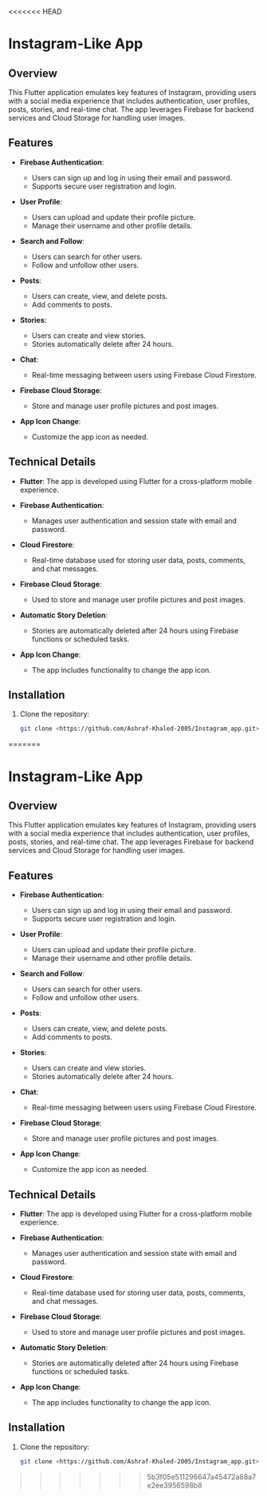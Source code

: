 <<<<<<< HEAD
# Instagram-Like App

## Overview

This Flutter application emulates key features of Instagram, providing users with a social media experience that includes authentication, user profiles, posts, stories, and real-time chat. The app leverages Firebase for backend services and Cloud Storage for handling user images.

## Features

- **Firebase Authentication**:
  - Users can sign up and log in using their email and password.
  - Supports secure user registration and login.

- **User Profile**:
  - Users can upload and update their profile picture.
  - Manage their username and other profile details.

- **Search and Follow**:
  - Users can search for other users.
  - Follow and unfollow other users.

- **Posts**:
  - Users can create, view, and delete posts.
  - Add comments to posts.

- **Stories**:
  - Users can create and view stories.
  - Stories automatically delete after 24 hours.

- **Chat**:
  - Real-time messaging between users using Firebase Cloud Firestore.

- **Firebase Cloud Storage**:
  - Store and manage user profile pictures and post images.

- **App Icon Change**:
  - Customize the app icon as needed.

## Technical Details

- **Flutter**: The app is developed using Flutter for a cross-platform mobile experience.

- **Firebase Authentication**:
  - Manages user authentication and session state with email and password.

- **Cloud Firestore**:
  - Real-time database used for storing user data, posts, comments, and chat messages.

- **Firebase Cloud Storage**:
  - Used to store and manage user profile pictures and post images.

- **Automatic Story Deletion**:
  - Stories are automatically deleted after 24 hours using Firebase functions or scheduled tasks.

- **App Icon Change**:
  - The app includes functionality to change the app icon.

## Installation

1. Clone the repository:
   ```bash
   git clone <https://github.com/Ashraf-Khaled-2005/Instagram_app.git>
=======
# Instagram-Like App

## Overview

This Flutter application emulates key features of Instagram, providing users with a social media experience that includes authentication, user profiles, posts, stories, and real-time chat. The app leverages Firebase for backend services and Cloud Storage for handling user images.

## Features

- **Firebase Authentication**:
  - Users can sign up and log in using their email and password.
  - Supports secure user registration and login.

- **User Profile**:
  - Users can upload and update their profile picture.
  - Manage their username and other profile details.

- **Search and Follow**:
  - Users can search for other users.
  - Follow and unfollow other users.

- **Posts**:
  - Users can create, view, and delete posts.
  - Add comments to posts.

- **Stories**:
  - Users can create and view stories.
  - Stories automatically delete after 24 hours.

- **Chat**:
  - Real-time messaging between users using Firebase Cloud Firestore.

- **Firebase Cloud Storage**:
  - Store and manage user profile pictures and post images.

- **App Icon Change**:
  - Customize the app icon as needed.

## Technical Details

- **Flutter**: The app is developed using Flutter for a cross-platform mobile experience.

- **Firebase Authentication**:
  - Manages user authentication and session state with email and password.

- **Cloud Firestore**:
  - Real-time database used for storing user data, posts, comments, and chat messages.

- **Firebase Cloud Storage**:
  - Used to store and manage user profile pictures and post images.

- **Automatic Story Deletion**:
  - Stories are automatically deleted after 24 hours using Firebase functions or scheduled tasks.

- **App Icon Change**:
  - The app includes functionality to change the app icon.

## Installation

1. Clone the repository:
   ```bash
   git clone <https://github.com/Ashraf-Khaled-2005/Instagram_app.git>
>>>>>>> 5b3f05e511296647a45472a88a7e2ee3956598b8
